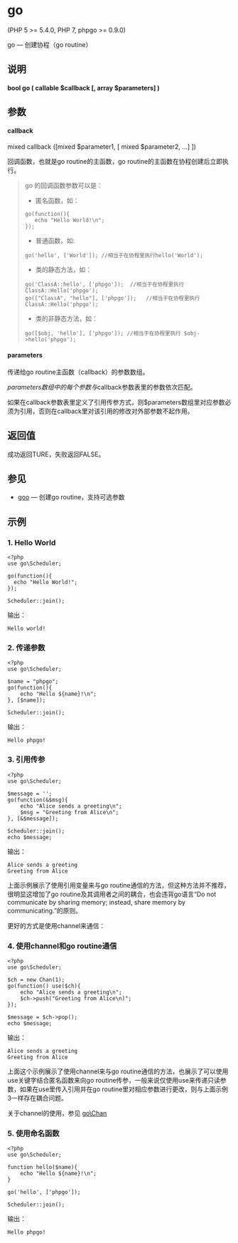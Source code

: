 # go
  
\(PHP 5 >= 5.4.0, PHP 7, phpgo >= 0.9.0\)

go — 创建协程（go routine）

## 说明
#### bool go ( callable $callback \[, array $parameters\] )

## 参数
#### callback

mixed callback (\[mixed $parameter1, \[ mixed $parameter2, ...\] \])

回调函数，也就是go routine的主函数，go routine的主函数在协程创建后立即执行。

>go 的回调函数参数可以是：
>- 匿名函数，如：
>```
>go(function(){
>    echo "Hello World!\n";
>});
>```
>- 普通函数，如:
>```
>go('hello', ['World']); //相当于在协程里执行hello('World');
>```
>- 类的静态方法，如：
>```
>go('ClassA::hello', ['phpgo']);  //相当于在协程里执行 ClassA::Hello('phpgo');
>go(["ClassA", "hello"], ['phpgo']);   //相当于在协程里执行 ClassA::Hello('phpgo');
>```
>- 类的非静态方法，如：
>```
>go([$obj, 'hello'], ['phpgo']); //相当于在协程里执行 $obj->hello('phpgo');
>```

#### parameters

传递给go routine主函数（callback）的参数数组。

$parameters数组中的每个参数与$callback参数表里的参数依次匹配。

如果在callback参数表里定义了引用传参方式，则$parameters数组里对应参数必须为引用，否则在callback里对该引用的修改对外部参数不起作用。

## 返回值
成功返回TURE，失败返回FALSE。

## 参见
- [goo](https://github.com/birdwyx/phpgo/blob/master/md/cn/goo.md) — 创建go routine，支持可选参数

## 示例
### 1. Hello World
```
<?php
use go\Scheduler;

go(function(){
  echo "Hello World!";
});

Scheduler::join();
```
输出：
```
Hello world!
```

### 2. 传递参数
```
<?php
use go\Scheduler;

$name = "phpgo";
go(function(){
    echo "Hello ${name}!\n";
}, [$name]);

Scheduler::join();
```
输出：
```
Hello phpgo!
```

### 3. 引用传参
```
<?php
use go\Scheduler;

$message = '';
go(function(&$msg){
    echo "Alice sends a greeting\n";
    $msg = "Greeting from Alice\n";
}, [&$message]);

Scheduler::join();
echo $message;
```
输出：
```
Alice sends a greeting
Greeting from Alice
```
上面示例展示了使用引用变量来与go routine通信的方法，但这种方法并不推荐，很明显这增加了go routine及其调用者之间的耦合，也会违背go语言“Do not communicate by sharing memory; instead, share memory by communicating.”的原则。

更好的方式是使用channel来通信：

### 4. 使用channel和go routine通信
```
<?php
use go\Scheduler;

$ch = new Chan(1);
go(function() use($ch){
    echo "Alice sends a greeting\n";
    $ch->push("Greeting from Alice\n)";
});

$message = $ch->pop();
echo $message;
```
输出：
```
Alice sends a greeting
Greeting from Alice
```
上面这个示例展示了使用channel来与go routine通信的方法，也展示了可以使用use关键字结合匿名函数来向go routine传参，一般来说仅使用use来传递只读参数，如果在use里传入引用并在go routine里对相应参数进行更改，则与上面示例3一样存在耦合问题。

关于channel的使用，参见 [go\Chan](https://github.com/birdwyx/phpgo/md/cn/chan.md)

### 5. 使用命名函数
```
<?php
use go\Scheduler;

function hello($name){
    echo "Hello ${name}!\n";
}

go('hello', ['phpgo']);

Scheduler::join();
```
输出：
```
Hello phpgo!
```



